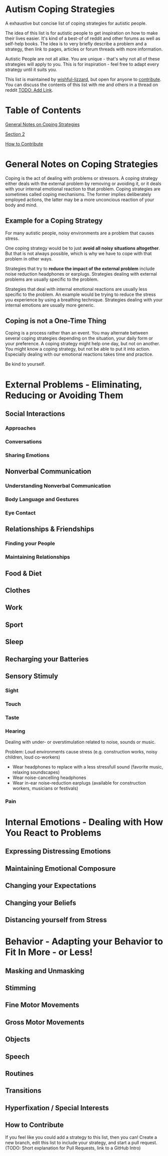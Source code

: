 # Autism Coping Strategies
A exhaustive but concise list of coping strategies for autistic people.

The idea of this list is for autistic people to get inspiration on how to make their lives easier. It's kind of a best-of of reddit and other forums as well as self-help books. The idea is to very briefly describe a problem and a strategy, then link to pages, articles or forum threads with more information.

Autistic People are not all alike. You are unique - that's why not all of these strategies will apply to you. This is for inspiration - feel free to adapt every strategy until it suits you.

This list is maintained by [wishful-lizzard](https://github.com/wishful-lizzard), but open for anyone to [contribute](https://github.com/wishful-lizzard/coping-strategies/blob/main/README.md#how-to-contribute). You can discuss the contents of this list with me and others in a thread on reddit [TODO: Add Link]().

# Table of Contents
[General Notes on Coping Strategies](https://github.com/wishful-lizzard/coping-strategies/blob/main/README.md#section-1)

[Section 2](https://github.com/wishful-lizzard/coping-strategies/blob/main/README.md#section-2)

[How to Contribute](https://github.com/wishful-lizzard/coping-strategies/blob/main/README.md#how-to-contribute)

# General Notes on Coping Strategies
Coping is the act of dealing with problems or stressors. A coping strategy either deals with the external problem by removing or avoiding it, or it deals with your internal emotional reaction to that problem. Coping strategies are sometimes called coping mechanisms. The former implies deliberately employed actions, the latter may be a more unconcious reaction of your body and mind.

## Example for a Coping Strategy
For many autistic people, noisy environments are a problem that causes stress.

One coping strategy would be to just **avoid all noisy situations altogether**. But that is not always possible, which is why we have to cope with that problem in other ways.

Strategies that try to **reduce the impact of the external problem** include noise reduction headphones or earplugs. Strategies dealing with external problems are usually specific to the problem.

Strategies that deal with internal emotional reactions are usually less specific to the problem. An example would be trying to reduce the stress you experience by using a breathing technique. Strategies dealing with your internal emotions are usually more generic.

## Coping is not a One-Time Thing
Coping is a process rather than an event. You may alternate between several coping strategies depending on the situation, your daily form or your preference. A coping strategy might help one day, but not on another. You might know a coping strategy, but not be able to put it into action. Especially dealing with our emotional reactions takes time and practice. 

Be kind to yourself.

# External Problems - Eliminating, Reducing or Avoiding Them

## Social Interactions

### Approaches 

### Conversations

### Sharing Emotions

## Nonverbal Communication

### Understanding Nonverbal Communication

### Body Language and Gestures

### Eye Contact  

## Relationships & Friendships

### Finding your People

### Maintaining Relationships

## Food & Diet

## Clothes

## Work

## Sport

## Sleep

## Recharging your Batteries

## Sensory Stimuly

### Sight

### Touch

### Taste

### Hearing
Dealing with under- or overstimulation related to noise, sounds or music.

Problem: Loud environments cause stress (e.g. construction works, noisy children, loud co-workers)
* Wear headphones to replace with a less stressfull sound (favorite music, relaxing soundscapes)
* Wear noise-cancelling headphones
* Wear in-ear noise-reduction earplugs (available for construction workers, musicians or festivals)

### Pain

### 

# Internal Emotions - Dealing with How You React to Problems

## Expressing Distressing Emotions

## Maintaining Emotional Composure

## Changing your Expectations

## Changing your Beliefs

## Distancing yourself from Stress

# Behavior - Adapting your Behavior to Fit In More - or Less!

## Masking and Unmasking

## Stimming

## Fine Motor Movements

## Gross Motor Movements

## Objects

## Speech

## Routines

## Transitions

## Hyperfixation / Special Interests

## How to Contribute
If you feel like you could add a strategy to this list, then you can! Create a new branch, edit this list to include your strategy, and start a pull request.
(TODO: Short explanation for Pull Requests, link to a GitHub Intro)
